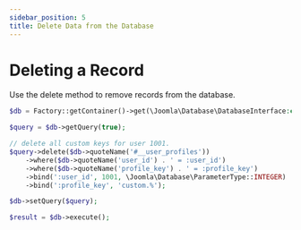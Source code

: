 ```yaml
---
sidebar_position: 5
title: Delete Data from the Database
---
```


# Deleting a Record

Use the delete method to remove records from the database.

```php
$db = Factory::getContainer()->get(\Joomla\Database\DatabaseInterface:class);

$query = $db->getQuery(true);

// delete all custom keys for user 1001.
$query->delete($db->quoteName('#__user_profiles'))
    ->where($db->quoteName('user_id') . ' = :user_id')
    ->where($db->quoteName('profile_key') . ' = :profile_key')
    ->bind(':user_id', 1001, \Joomla\Database\ParameterType::INTEGER)
    ->bind(':profile_key', 'custom.%');

$db->setQuery($query);

$result = $db->execute();
```
